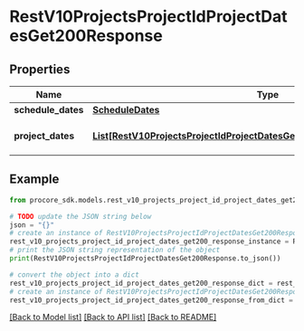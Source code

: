 # RestV10ProjectsProjectIdProjectDatesGet200Response


## Properties

Name | Type | Description | Notes
------------ | ------------- | ------------- | -------------
**schedule_dates** | [**ScheduleDates**](ScheduleDates.md) |  | [optional] 
**project_dates** | [**List[RestV10ProjectsProjectIdProjectDatesGet200ResponseProjectDatesInner]**](RestV10ProjectsProjectIdProjectDatesGet200ResponseProjectDatesInner.md) | Array of Project Dates | [optional] 

## Example

```python
from procore_sdk.models.rest_v10_projects_project_id_project_dates_get200_response import RestV10ProjectsProjectIdProjectDatesGet200Response

# TODO update the JSON string below
json = "{}"
# create an instance of RestV10ProjectsProjectIdProjectDatesGet200Response from a JSON string
rest_v10_projects_project_id_project_dates_get200_response_instance = RestV10ProjectsProjectIdProjectDatesGet200Response.from_json(json)
# print the JSON string representation of the object
print(RestV10ProjectsProjectIdProjectDatesGet200Response.to_json())

# convert the object into a dict
rest_v10_projects_project_id_project_dates_get200_response_dict = rest_v10_projects_project_id_project_dates_get200_response_instance.to_dict()
# create an instance of RestV10ProjectsProjectIdProjectDatesGet200Response from a dict
rest_v10_projects_project_id_project_dates_get200_response_from_dict = RestV10ProjectsProjectIdProjectDatesGet200Response.from_dict(rest_v10_projects_project_id_project_dates_get200_response_dict)
```
[[Back to Model list]](../README.md#documentation-for-models) [[Back to API list]](../README.md#documentation-for-api-endpoints) [[Back to README]](../README.md)


